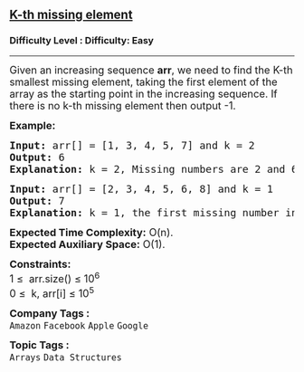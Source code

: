 <h2><a href="https://www.geeksforgeeks.org/problems/k-th-missing-element3635/1?page=6&company=Google&sortBy=submissions">K-th missing element</a></h2><h3>Difficulty Level : Difficulty: Easy</h3><hr><div class="problems_problem_content__Xm_eO"><p><span style="font-size: 18px;">Given an increasing sequence <strong>arr</strong>, we need to find the K-th smallest missing element, taking the first element of the array as the starting point in the increasing sequence. If there is no k-th missing element then output -1.</span></p>
<p><span style="font-size: 18px;"><strong>Example:</strong></span></p>
<pre><span style="font-size: 18px;"><strong>Input:</strong> arr[] = [1, 3, 4, 5, 7] and k = 2
<strong>Output:</strong> 6
<strong>Explanation: </strong>k = 2, Missing numbers are 2 and 6. So 2nd missing number is 6.
</span></pre>
<pre><span style="font-size: 18px;"><strong>Input:</strong> arr[] = [2, 3, 4, 5, 6, 8] and k = 1<strong>
Output:</strong> 7<br><strong>Explanation: </strong>k = 1, the first missing number in the array is 7.</span></pre>
<p><span style="font-size: 18px;"><strong>Expected Time Complexity:</strong> O(n).<br><strong>Expected Auxiliary Space:</strong>&nbsp;O(1).</span></p>
<p><span style="font-size: 18px;"><strong>Constraints:<br></strong></span><span style="font-size: 18px;">1 ≤&nbsp; arr.size() ≤ 10<sup>6</sup><br>0 ≤&nbsp; k, arr[i] ≤ 10<sup>5</sup></span></p></div><p><span style=font-size:18px><strong>Company Tags : </strong><br><code>Amazon</code>&nbsp;<code>Facebook</code>&nbsp;<code>Apple</code>&nbsp;<code>Google</code>&nbsp;<br><p><span style=font-size:18px><strong>Topic Tags : </strong><br><code>Arrays</code>&nbsp;<code>Data Structures</code>&nbsp;